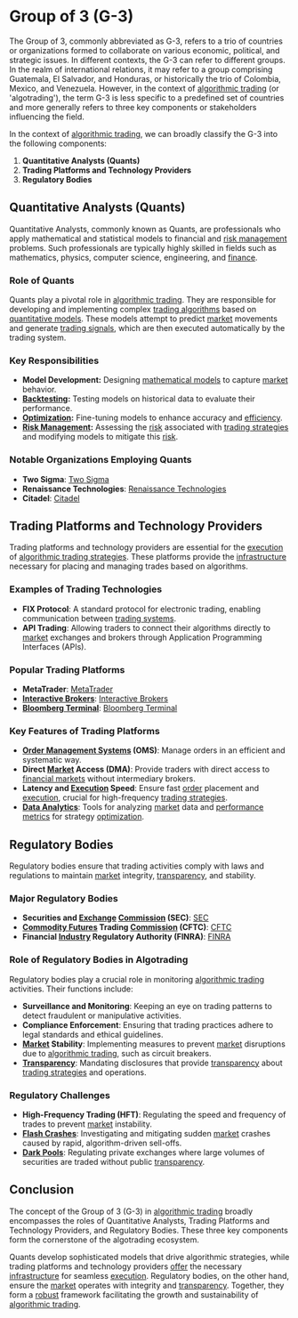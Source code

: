 # Group of 3 (G-3)

The Group of 3, commonly abbreviated as G-3, refers to a trio of countries or organizations formed to collaborate on various economic, political, and strategic issues. In different contexts, the G-3 can refer to different groups. In the realm of international relations, it may refer to a group comprising Guatemala, El Salvador, and Honduras, or historically the trio of Colombia, Mexico, and Venezuela. However, in the context of [algorithmic trading](../a/accountability.md) (or 'algotrading'), the term G-3 is less specific to a predefined set of countries and more generally refers to three key components or stakeholders influencing the field.

In the context of [algorithmic trading](../a/accountability.md), we can broadly classify the G-3 into the following components:

1. **Quantitative Analysts (Quants)**
2. **Trading Platforms and Technology Providers**
3. **Regulatory Bodies**

## Quantitative Analysts (Quants)

Quantitative Analysts, commonly known as Quants, are professionals who apply mathematical and statistical models to financial and [risk management](../r/risk_management.md) problems. Such professionals are typically highly skilled in fields such as mathematics, physics, computer science, engineering, and [finance](../f/finance.md).

### Role of Quants

Quants play a pivotal role in [algorithmic trading](../a/accountability.md). They are responsible for developing and implementing complex [trading algorithms](../t/trading_algorithms.md) based on [quantitative models](../q/quantitative_models.md). These models attempt to predict [market](../m/market.md) movements and generate [trading signals](../t/trading_signals.md), which are then executed automatically by the trading system.

### Key Responsibilities

- **Model Development:** Designing [mathematical models](../m/mathematical_models_in_trading.md) to capture [market](../m/market.md) behavior.
- **[Backtesting](../b/backtesting.md):** Testing models on historical data to evaluate their performance.
- **[Optimization](../o/optimization.md):** Fine-tuning models to enhance accuracy and [efficiency](../e/efficiency.md).
- **[Risk Management](../r/risk_management.md):** Assessing the [risk](../r/risk.md) associated with [trading strategies](../t/trading_strategies.md) and modifying models to mitigate this [risk](../r/risk.md).

### Notable Organizations Employing Quants

- **Two Sigma**: [Two Sigma](https://www.twosigma.com/)
- **Renaissance Technologies**: [Renaissance Technologies](https://www.rentec.com/)
- **Citadel**: [Citadel](https://www.citadel.com/)

## Trading Platforms and Technology Providers

Trading platforms and technology providers are essential for the [execution](../e/execution.md) of [algorithmic trading strategies](../a/algorithmic_trading_strategies.md). These platforms provide the [infrastructure](../i/infrastructure.md) necessary for placing and managing trades based on algorithms.

### Examples of Trading Technologies

- **FIX Protocol**: A standard protocol for electronic trading, enabling communication between [trading systems](../t/trading_systems.md).
- **API Trading**: Allowing traders to connect their algorithms directly to [market](../m/market.md) exchanges and brokers through Application Programming Interfaces (APIs).

### Popular Trading Platforms

- **MetaTrader**: [MetaTrader](https://www.metatrader5.com/)
- **[Interactive Brokers](../i/interactive_brokers.md)**: [Interactive Brokers](https://www.interactivebrokers.com/)
- **[Bloomberg Terminal](../b/bloomberg_terminal.md)**: [Bloomberg Terminal](https://www.bloomberg.com/professional/solution/bloomberg-terminal/)

### Key Features of Trading Platforms

- **[Order Management Systems](../o/order_management_systems.md) (OMS)**: Manage orders in an efficient and systematic way.
- **Direct [Market](../m/market.md) Access (DMA)**: Provide traders with direct access to [financial markets](../f/financial_market.md) without intermediary brokers.
- **Latency and [Execution](../e/execution.md) Speed**: Ensure fast [order](../o/order.md) placement and [execution](../e/execution.md), crucial for high-frequency [trading strategies](../t/trading_strategies.md).
- **[Data Analytics](../d/data_analytics.md)**: Tools for analyzing [market](../m/market.md) data and [performance metrics](../p/performance_metrics.md) for strategy [optimization](../o/optimization.md).

## Regulatory Bodies

Regulatory bodies ensure that trading activities comply with laws and regulations to maintain [market](../m/market.md) integrity, [transparency](../t/transparency.md), and stability.

### Major Regulatory Bodies

- **Securities and [Exchange](../e/exchange.md) [Commission](../c/commission.md) (SEC)**: [SEC](https://www.sec.gov/)
- **[Commodity Futures](../c/commodity_futures.md) Trading [Commission](../c/commission.md) (CFTC)**: [CFTC](https://www.cftc.gov/)
- **Financial [Industry](../i/industry.md) Regulatory Authority (FINRA)**: [FINRA](https://www.finra.org/)

### Role of Regulatory Bodies in Algotrading

Regulatory bodies play a crucial role in monitoring [algorithmic trading](../a/accountability.md) activities. Their functions include:

- **Surveillance and Monitoring**: Keeping an eye on trading patterns to detect fraudulent or manipulative activities.
- **Compliance Enforcement**: Ensuring that trading practices adhere to legal standards and ethical guidelines.
- **[Market](../m/market.md) Stability**: Implementing measures to prevent [market](../m/market.md) disruptions due to [algorithmic trading](../a/accountability.md), such as circuit breakers.
- **[Transparency](../t/transparency.md)**: Mandating disclosures that provide [transparency](../t/transparency.md) about [trading strategies](../t/trading_strategies.md) and operations.

### Regulatory Challenges

- **High-Frequency Trading (HFT)**: Regulating the speed and frequency of trades to prevent [market](../m/market.md) instability.
- **[Flash Crashes](../f/flash_crashes.md)**: Investigating and mitigating sudden [market](../m/market.md) crashes caused by rapid, algorithm-driven sell-offs.
- **[Dark Pools](../d/dark_pools.md)**: Regulating private exchanges where large volumes of securities are traded without public [transparency](../t/transparency.md).

## Conclusion

The concept of the Group of 3 (G-3) in [algorithmic trading](../a/accountability.md) broadly encompasses the roles of Quantitative Analysts, Trading Platforms and Technology Providers, and Regulatory Bodies. These three key components form the cornerstone of the algotrading ecosystem.

Quants develop sophisticated models that drive algorithmic strategies, while trading platforms and technology providers [offer](../o/offer.md) the necessary [infrastructure](../i/infrastructure.md) for seamless [execution](../e/execution.md). Regulatory bodies, on the other hand, ensure the [market](../m/market.md) operates with integrity and [transparency](../t/transparency.md). Together, they form a [robust](../r/robust.md) framework facilitating the growth and sustainability of [algorithmic trading](../a/accountability.md).